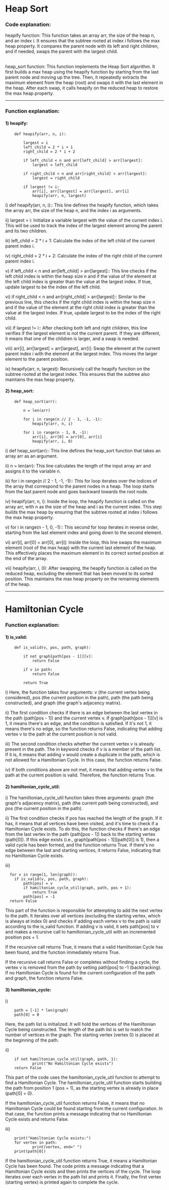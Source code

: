 # Heap Sort
<h3><b>Code explanation:<br></b></h3>
heapify function: This function takes an array arr, the size of the heap n, and an index i. It ensures that the subtree rooted at index i follows the max heap property. It compares the parent node with its left and right children, and if needed, swaps the parent with the largest child.
<br>

<br>heap_sort function: This function implements the Heap Sort algorithm. It first builds a max heap using the heapify function by starting from the last parent node and moving up the tree. Then, it repeatedly extracts the maximum element from the heap (root) and swaps it with the last element in the heap. After each swap, it calls heapify on the reduced heap to restore the max heap property.
<hr>

<h3><b>Function explanation:<br></b></h3>
<h4><b>1) heapify:</b></h4>


        def heapify(arr, n, i):
        
            largest = i
            left_child = 2 * i + 1
            right_child = 2 * i + 2
    
            if left_child < n and arr[left_child] > arr[largest]:
                largest = left_child
    
            if right_child < n and arr[right_child] > arr[largest]:
                largest = right_child
    
            if largest != i:
                arr[i], arr[largest] = arr[largest], arr[i]
                heapify(arr, n, largest)
                
i) def heapify(arr, n, i):: This line defines the heapify function, which takes the array arr, the size of the heap n, and the index i as arguments.

ii) largest = i: Initialize a variable largest with the value of the current index i. This will be used to track the index of the largest element among the parent and its two children.

iii) left_child = 2 * i + 1: Calculate the index of the left child of the current parent index i.

iv) right_child = 2 * i + 2: Calculate the index of the right child of the current parent index i.

v) if left_child < n and arr[left_child] > arr[largest]:: This line checks if the left child index is within the heap size n and if the value of the element at the left child index is greater than the value at the largest index. If true, update largest to be the index of the left child.

vi) if right_child < n and arr[right_child] > arr[largest]:: Similar to the previous line, this checks if the right child index is within the heap size n and if the value of the element at the right child index is greater than the value at the largest index. If true, update largest to be the index of the right child.

vii) if largest != i:: After checking both left and right children, this line verifies if the largest element is not the current parent. If they are different, it means that one of the children is larger, and a swap is needed.

viii) arr[i], arr[largest] = arr[largest], arr[i]: Swap the element at the current parent index i with the element at the largest index. This moves the larger element to the parent position.

ix) heapify(arr, n, largest): Recursively call the heapify function on the subtree rooted at the largest index. This ensures that the subtree also maintains the max heap property.

<h4><b>2) heap_sort:</b></h4>


        def heap_sort(arr):
        
            n = len(arr)
    
            for i in range(n // 2 - 1, -1, -1):
                heapify(arr, n, i)
    
            for i in range(n - 1, 0, -1):
                arr[i], arr[0] = arr[0], arr[i] 
                heapify(arr, i, 0)  

i) def heap_sort(arr):: This line defines the heap_sort function that takes an array arr as an argument.

ii) n = len(arr): This line calculates the length of the input array arr and assigns it to the variable n.

iii) for i in range(n // 2 - 1, -1, -1):: This for loop iterates over the indices of the array that correspond to the parent nodes in a heap. The loop starts from the last parent node and goes backward towards the root node.

iv) heapify(arr, n, i): Inside the loop, the heapify function is called on the array arr, with n as the size of the heap and i as the current index. This step builds the max heap by ensuring that the subtree rooted at index i follows the max heap property.

v) for i in range(n - 1, 0, -1):: This second for loop iterates in reverse order, starting from the last element index and going down to the second element.

vi) arr[i], arr[0] = arr[0], arr[i]: Inside the loop, this line swaps the maximum element (root of the max heap) with the current last element of the heap. This effectively places the maximum element in its correct sorted position at the end of the array.

vii) heapify(arr, i, 0): After swapping, the heapify function is called on the reduced heap, excluding the element that has been moved to its sorted position. This maintains the max heap property on the remaining elements of the heap.
<hr>

# Hamiltonian Cycle
<h3><b>Function explanation:<br></b></h3>
<h4><b>1) is_valid:</b></h4>


        def is_valid(v, pos, path, graph):
            
            if not graph[path[pos - 1]][v]:
                return False

            if v in path:
                return False

            return True        
i) Here, the function takes four arguments: v (the current vertex being considered), pos (the current position in the path), path (the path being constructed), and graph (the graph's adjacency matrix).

ii) The first condition checks if there is an edge between the last vertex in the path (path[pos - 1]) and the current vertex v. If graph[path[pos - 1]][v] is 1, it means there's an edge, and the condition is satisfied. If it's not 1, it means there's no edge, so the function returns False, indicating that adding vertex v to the path at the current position is not valid.

iii) The second condition checks whether the current vertex v is already present in the path. The in keyword checks if v is a member of the path list. If it is, it means that adding v would create a duplicate in the path, which is not allowed for a Hamiltonian Cycle. In this case, the function returns False.

iv) If both conditions above are not met, it means that adding vertex v to the path at the current position is valid. Therefore, the function returns True.

<h4><b>2) hamiltonian_cycle_util:</b></h4>

i) The hamiltonian_cycle_util function takes three arguments: graph (the graph's adjacency matrix), path (the current path being constructed), and pos (the current position in the path).

ii) The first condition checks if pos has reached the length of the graph. If it has, it means that all vertices have been visited, and it's time to check if a Hamiltonian Cycle exists. To do this, the function checks if there's an edge from the last vertex in the path (path[pos - 1]) back to the starting vertex (path[0]). If this edge exists (i.e., graph[path[pos - 1]][path[0]] is 1), then a valid cycle has been formed, and the function returns True. If there's no edge between the last and starting vertices, it returns False, indicating that no Hamiltonian Cycle exists.

iii)  
        
      for v in range(1, len(graph)):
        if is_valid(v, pos, path, graph):
            path[pos] = v
            if hamiltonian_cycle_util(graph, path, pos + 1):
                return True
            path[pos] = -1
      return False
      
This part of the function is responsible for attempting to add the next vertex to the path. It iterates over all vertices (excluding the starting vertex, which is always at index 0) and checks if adding each vertex v to the path is valid according to the is_valid function. If adding v is valid, it sets path[pos] to v and makes a recursive call to hamiltonian_cycle_util with an incremented position pos + 1.

If the recursive call returns True, it means that a valid Hamiltonian Cycle has been found, and the function immediately returns True.

If the recursive call returns False or completes without finding a cycle, the vertex v is removed from the path by setting path[pos] to -1 (backtracking).
If no Hamiltonian Cycle is found for the current configuration of the path and graph, the function returns False.

<h4><b>3) hamiltonian_cycle:</b></h4>

i)  

        path = [-1] * len(graph)
        path[0] = 0

Here, the path list is initialized. It will hold the vertices of the Hamiltonian Cycle being constructed. The length of the path list is set to match the number of vertices in the graph. The starting vertex (vertex 0) is placed at the beginning of the path.

ii) 


        if not hamiltonian_cycle_util(graph, path, 1):
                print("No Hamiltonian Cycle exists")
        return False

This part of the code uses the hamiltonian_cycle_util function to attempt to find a Hamiltonian Cycle. The hamiltonian_cycle_util function starts building the path from position 1 (pos = 1), as the starting vertex is already in place (path[0] = 0).

If the hamiltonian_cycle_util function returns False, it means that no Hamiltonian Cycle could be found starting from the current configuration. In that case, the function prints a message indicating that no Hamiltonian Cycle exists and returns False.

iii)


        print("Hamiltonian Cycle exists:")
        for vertex in path:
                print(vertex, end=" ")
        print(path[0])

If the hamiltonian_cycle_util function returns True, it means a Hamiltonian Cycle has been found. The code prints a message indicating that a Hamiltonian Cycle exists and then prints the vertices of the cycle. The loop iterates over each vertex in the path list and prints it. Finally, the first vertex (starting vertex) is printed again to complete the cycle.















